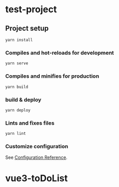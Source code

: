 # test-project

## Project setup
```
yarn install
```

### Compiles and hot-reloads for development
```
yarn serve
```

### Compiles and minifies for production
```
yarn build
```
### build & deploy
```
yarn deploy
```

### Lints and fixes files
```
yarn lint
```

### Customize configuration
See [Configuration Reference](https://cli.vuejs.org/config/).
# vue3-toDoList
